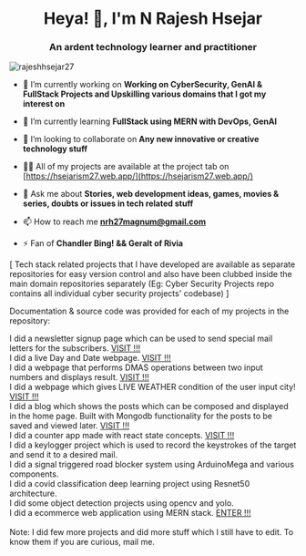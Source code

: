 <h1 align="center">Heya! 👋, I'm N Rajesh Hsejar</h1>
<h3 align="center">An ardent technology learner and practitioner</h3>

<p align="left"> <img src="https://komarev.com/ghpvc/?username=rajeshhsejar27&label=Profile%20views&color=0e75b6&style=flat" alt="rajeshhsejar27" /> </p>

- 🔭 I’m currently working on **Working on CyberSecurity, GenAI & FullStack Projects and Upskilling various domains that I got my interest on**

- 🌱 I’m currently learning **FullStack using MERN with DevOps, GenAI**

- 👯 I’m looking to collaborate on **Any new innovative or creative technology stuff**

- 👨‍💻 All of my projects are available at the project tab on [https://hsejarism27.web.app/](https://hsejarism27.web.app/)

- 💬 Ask me about **Stories, web development ideas, games, movies & series, doubts or issues in tech related stuff**

- 📫 How to reach me **nrh27magnum@gmail.com**

- ⚡ Fan of **Chandler Bing! && Geralt of Rivia**


[ Tech stack related projects that I have developed are available as separate repositories for easy version control and also have been clubbed inside the main domain repositories separately (Eg: Cyber Security Projects repo contains all individual cyber security projects' codebase) ]

Documentation & source code was provided for each of my projects in the repository:

I did a newsletter signup page which can be used to send special mail letters for the subscribers.
[ VISIT !!! ](https://hsejar-mailtime.onrender.com)
<br/>
I did a live Day and Date webpage.
[ VISIT !!! ](https://hsejar-dayandate.onrender.com)
<br/>
I did a webpage that performs DMAS operations between two input numbers and displays result.
[ VISIT !!! ](https://hsejar-calc.onrender.com)
<br/>
I did a webpage which gives LIVE WEATHER condition of the user input city!
[ VISIT !!! ](https://hsejar-weather.onrender.com)
<br/>
I did a blog which shows the posts which can be composed and displayed in the home page. Built with Mongodb functionality for the posts to be saved and viewed later.
[ VISIT !!! ](https://hsejar-blog.onrender.com)
<br/>
I did a counter app made with react state concepts.
[ VISIT !!! ](https://hsejar-counter.onrender.com)
<br/>
I did a keylogger project which is used to record the keystrokes of the target and send it to a desired mail.
<br/>
I did a signal triggered road blocker system using ArduinoMega and various components.
<br/>
I did a covid classification deep learning project using Resnet50 architecture.
<br/>
I did some object detection projects using opencv and yolo.
<br/>
I did a ecommerce web application using MERN stack.
[ ENTER !!! ](https://the-mayhem-cart.onrender.com)
<br/>
<br/>
Note: I did few more projects and did more stuff which I still have to edit. To know them if you are curious, mail me.




